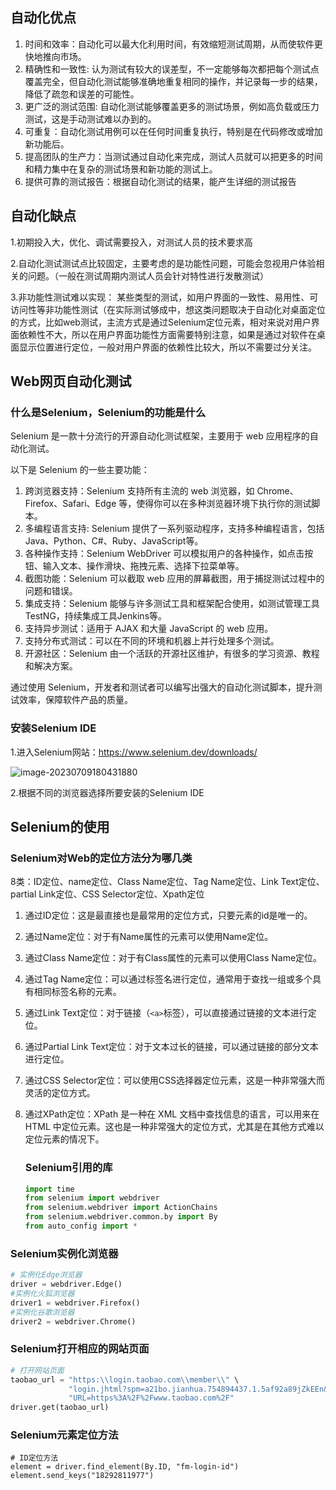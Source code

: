 ## 自动化优点

1. 时间和效率：自动化可以最大化利用时间，有效缩短测试周期，从而使软件更快地推向市场。
2. 精确性和一致性: 认为测试有较大的误差型，不一定能够每次都把每个测试点覆盖完全，但自动化测试能够准确地重复相同的操作，并记录每一步的结果，降低了疏忽和误差的可能性。
3. 更广泛的测试范围: 自动化测试能够覆盖更多的测试场景，例如高负载或压力测试，这是手动测试难以办到的。
4. 可重复：自动化测试用例可以在任何时间重复执行，特别是在代码修改或增加新功能后。
5. 提高团队的生产力：当测试通过自动化来完成，测试人员就可以把更多的时间和精力集中在复杂的测试场景和新功能的测试上。
6. 提供可靠的测试报告：根据自动化测试的结果，能产生详细的测试报告

## 自动化缺点

1.初期投入大，优化、调试需要投入，对测试人员的技术要求高

2.自动化测试测试点比较固定，主要考虑的是功能性问题，可能会忽视用户体验相关的问题。（一般在测试周期内测试人员会针对特性进行发散测试）

3.非功能性测试难以实现： 某些类型的测试，如用户界面的一致性、易用性、可访问性等非功能性测试（在实际测试够成中，想这类问题取决于自动化对桌面定位的方式，比如web测试，主流方式是通过Selenium定位元素，相对来说对用户界面依赖性不大，所以在用户界面功能性方面需要特别注意，如果是通过对软件在桌面显示位置进行定位，一般对用户界面的依赖性比较大，所以不需要过分关注。

## Web网页自动化测试

### 什么是Selenium，Selenium的功能是什么

Selenium 是一款十分流行的开源自动化测试框架，主要用于 web 应用程序的自动化测试。

以下是 Selenium 的一些主要功能：

1. 跨浏览器支持：Selenium 支持所有主流的 web 浏览器，如 Chrome、Firefox、Safari、Edge 等，使得你可以在多种浏览器环境下执行你的测试脚本。
2. 多编程语言支持: Selenium 提供了一系列驱动程序，支持多种编程语言，包括 Java、Python、C#、Ruby、JavaScript等。
3. 各种操作支持：Selenium WebDriver 可以模拟用户的各种操作，如点击按钮、输入文本、操作滑块、拖拽元素、选择下拉菜单等。
4. 截图功能：Selenium 可以截取 web 应用的屏幕截图，用于捕捉测试过程中的问题和错误。
5. 集成支持：Selenium 能够与许多测试工具和框架配合使用，如测试管理工具TestNG，持续集成工具Jenkins等。
6. 支持异步测试：适用于 AJAX 和大量 JavaScript 的 web 应用。
7. 支持分布式测试：可以在不同的环境和机器上并行处理多个测试。
8. 开源社区：Selenium 由一个活跃的开源社区维护，有很多的学习资源、教程和解决方案。

通过使用 Selenium，开发者和测试者可以编写出强大的自动化测试脚本，提升测试效率，保障软件产品的质量。

### 安装Selenium IDE

1.进入Selenium网站：https://www.selenium.dev/downloads/

![image-20230709180431880](https://ning-wang.oss-cn-beijing.aliyuncs.com/blog-imags/image-20230709180431880.png)

2.根据不同的浏览器选择所要安装的Selenium IDE

## Selenium的使用

### Selenium对Web的定位方法分为哪几类

8类：ID定位、name定位、Class Name定位、Tag Name定位、Link Text定位、partial Link定位、CSS Selector定位、Xpath定位

1. 通过ID定位：这是最直接也是最常用的定位方式，只要元素的id是唯一的。

2. 通过Name定位：对于有Name属性的元素可以使用Name定位。

3. 通过Class Name定位：对于有Class属性的元素可以使用Class Name定位。

4. 通过Tag Name定位：可以通过标签名进行定位，通常用于查找一组或多个具有相同标签名称的元素。

5. 通过Link Text定位：对于链接（`<a>`标签），可以直接通过链接的文本进行定位。

6. 通过Partial Link Text定位：对于文本过长的链接，可以通过链接的部分文本进行定位。

7. 通过CSS Selector定位：可以使用CSS选择器定位元素，这是一种非常强大而灵活的定位方式。

8. 通过XPath定位：XPath 是一种在 XML 文档中查找信息的语言，可以用来在 HTML 中定位元素。这也是一种非常强大的定位方式，尤其是在其他方式难以定位元素的情况下。

   ### Selenium引用的库

   ```python
   import time
   from selenium import webdriver
   from selenium.webdriver import ActionChains
   from selenium.webdriver.common.by import By
   from auto_config import *
   ```

### Selenium实例化浏览器

```python
# 实例化Edge浏览器
driver = webdriver.Edge()
#实例化火狐浏览器
driver1 = webdriver.Firefox()
#实例化谷歌浏览器
driver2 = webdriver.Chrome()
```

### Selenium打开相应的网站页面

```python
# 打开网站页面
taobao_url = "https:\\login.taobao.com\\member\\" \
             "login.jhtml?spm=a21bo.jianhua.754894437.1.5af92a89jZkEEn&f=top&redirect" \
             "URL=https%3A%2F%2Fwww.taobao.com%2F"
driver.get(taobao_url)
```

### Selenium元素定位方法

```
# ID定位方法
element = driver.find_element(By.ID, "fm-login-id")
element.send_keys("18292811977")
```

